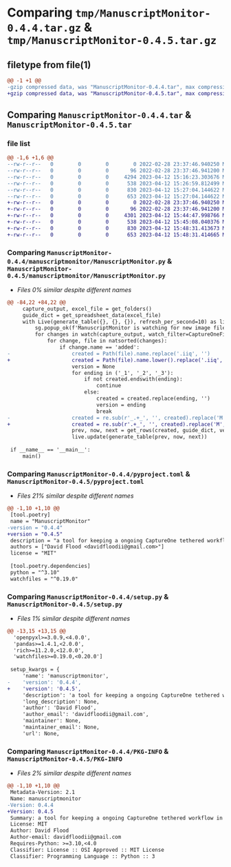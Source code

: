 # Comparing `tmp/ManuscriptMonitor-0.4.4.tar.gz` & `tmp/ManuscriptMonitor-0.4.5.tar.gz`

## filetype from file(1)

```diff
@@ -1 +1 @@
-gzip compressed data, was "ManuscriptMonitor-0.4.4.tar", max compression
+gzip compressed data, was "ManuscriptMonitor-0.4.5.tar", max compression
```

## Comparing `ManuscriptMonitor-0.4.4.tar` & `ManuscriptMonitor-0.4.5.tar`

### file list

```diff
@@ -1,6 +1,6 @@
--rw-r--r--   0        0        0        0 2022-02-28 23:37:46.940250 ManuscriptMonitor-0.4.4/manuscriptmonitor/__init__.py
--rw-r--r--   0        0        0       96 2022-02-28 23:37:46.941200 ManuscriptMonitor-0.4.4/manuscriptmonitor/__main__.py
--rw-r--r--   0        0        0     4294 2023-04-12 15:16:23.303676 ManuscriptMonitor-0.4.4/manuscriptmonitor/ManuscriptMonitor.py
--rw-r--r--   0        0        0      538 2023-04-12 15:26:59.812499 ManuscriptMonitor-0.4.4/pyproject.toml
--rw-r--r--   0        0        0      830 2023-04-12 15:27:04.144622 ManuscriptMonitor-0.4.4/setup.py
--rw-r--r--   0        0        0      653 2023-04-12 15:27:04.144622 ManuscriptMonitor-0.4.4/PKG-INFO
+-rw-r--r--   0        0        0        0 2022-02-28 23:37:46.940250 ManuscriptMonitor-0.4.5/manuscriptmonitor/__init__.py
+-rw-r--r--   0        0        0       96 2022-02-28 23:37:46.941200 ManuscriptMonitor-0.4.5/manuscriptmonitor/__main__.py
+-rw-r--r--   0        0        0     4301 2023-04-12 15:44:47.998766 ManuscriptMonitor-0.4.5/manuscriptmonitor/ManuscriptMonitor.py
+-rw-r--r--   0        0        0      538 2023-04-12 15:45:08.040376 ManuscriptMonitor-0.4.5/pyproject.toml
+-rw-r--r--   0        0        0      830 2023-04-12 15:48:31.413673 ManuscriptMonitor-0.4.5/setup.py
+-rw-r--r--   0        0        0      653 2023-04-12 15:48:31.414665 ManuscriptMonitor-0.4.5/PKG-INFO
```

### Comparing `ManuscriptMonitor-0.4.4/manuscriptmonitor/ManuscriptMonitor.py` & `ManuscriptMonitor-0.4.5/manuscriptmonitor/ManuscriptMonitor.py`

 * *Files 0% similar despite different names*

```diff
@@ -84,22 +84,22 @@
     capture_output, excel_file = get_folders()
     guide_dict = get_spreadsheet_data(excel_file)
     with Live(generate_table({}, {}, {}), refresh_per_second=10) as live:
         sg.popup_ok(f'ManuscriptMonitor is watching for new image files in {capture_output}\nTo quit, press CTRL + C or close the terminal.')
         for changes in watch(capture_output, watch_filter=CaptureOneFilter()):
             for change, file in natsorted(changes):
                 if change.name == 'added':
-                    created = Path(file).name.replace('.iiq', '')
+                    created = Path(file).name.lower().replace('.iiq', '')
                     version = None
                     for ending in ('_1', '_2', '_3'):
                         if not created.endswith(ending):
                             continue
                         else:
                             created = created.replace(ending, '')
                             version = ending
                             break
-                    created = re.sub(r'_.+_', '', created).replace('M', '').replace('P', '').lstrip('0')
+                    created = re.sub(r'.+_', '', created).replace('M', '').replace('P', '').lstrip('0')
                     prev, now, next = get_rows(created, guide_dict, version)
                     live.update(generate_table(prev, now, next))
 
 if __name__ == '__main__':
     main()
```

### Comparing `ManuscriptMonitor-0.4.4/pyproject.toml` & `ManuscriptMonitor-0.4.5/pyproject.toml`

 * *Files 21% similar despite different names*

```diff
@@ -1,10 +1,10 @@
 [tool.poetry]
 name = "ManuscriptMonitor"
-version = "0.4.4"
+version = "0.4.5"
 description = "a tool for keeping a ongoing CaptureOne tethered workflow in sync with a guide sheet"
 authors = ["David Flood <davidfloodii@gmail.com>"]
 license = "MIT"
 
 [tool.poetry.dependencies]
 python = "^3.10"
 watchfiles = "^0.19.0"
```

### Comparing `ManuscriptMonitor-0.4.4/setup.py` & `ManuscriptMonitor-0.4.5/setup.py`

 * *Files 1% similar despite different names*

```diff
@@ -13,15 +13,15 @@
  'openpyxl>=3.0.9,<4.0.0',
  'pandas>=1.4.1,<2.0.0',
  'rich>=11.2.0,<12.0.0',
  'watchfiles>=0.19.0,<0.20.0']
 
 setup_kwargs = {
     'name': 'manuscriptmonitor',
-    'version': '0.4.4',
+    'version': '0.4.5',
     'description': 'a tool for keeping a ongoing CaptureOne tethered workflow in sync with a guide sheet',
     'long_description': None,
     'author': 'David Flood',
     'author_email': 'davidfloodii@gmail.com',
     'maintainer': None,
     'maintainer_email': None,
     'url': None,
```

### Comparing `ManuscriptMonitor-0.4.4/PKG-INFO` & `ManuscriptMonitor-0.4.5/PKG-INFO`

 * *Files 2% similar despite different names*

```diff
@@ -1,10 +1,10 @@
 Metadata-Version: 2.1
 Name: manuscriptmonitor
-Version: 0.4.4
+Version: 0.4.5
 Summary: a tool for keeping a ongoing CaptureOne tethered workflow in sync with a guide sheet
 License: MIT
 Author: David Flood
 Author-email: davidfloodii@gmail.com
 Requires-Python: >=3.10,<4.0
 Classifier: License :: OSI Approved :: MIT License
 Classifier: Programming Language :: Python :: 3
```

